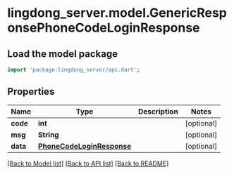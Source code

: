 # lingdong_server.model.GenericResponsePhoneCodeLoginResponse

## Load the model package
```dart
import 'package:lingdong_server/api.dart';
```

## Properties
Name | Type | Description | Notes
------------ | ------------- | ------------- | -------------
**code** | **int** |  | [optional] 
**msg** | **String** |  | [optional] 
**data** | [**PhoneCodeLoginResponse**](PhoneCodeLoginResponse.md) |  | [optional] 

[[Back to Model list]](../README.md#documentation-for-models) [[Back to API list]](../README.md#documentation-for-api-endpoints) [[Back to README]](../README.md)


